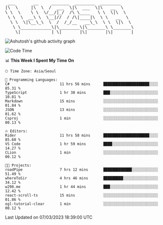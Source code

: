 <pre>
 ___       __     _______  ________  ________     
|\  \     |\  \  /  ___  \|\  ___  \|\   __  \    
\ \  \    \ \  \/__/|_/  /\ \____   \ \  \|\  \   
 \ \  \  __\ \  \__|//  / /\|____|\  \ \   __  \  
  \ \  \|\__\_\  \  /  /_/__   __\_\  \ \  \|\  \ 
   \ \____________\|\________\|\_______\ \_______\
    \|____________| \|_______|\|_______|\|_______|                                 
</pre>

![Ashutosh's github activity graph](https://github-readme-activity-graph.cyclic.app/graph?username=w298&theme=github-compact&hide_title=true&radius=8&area=true)

<!--START_SECTION:waka-->
![Code Time](http://img.shields.io/badge/Code%20Time-681%20hrs%2047%20mins-blue)

📊 **This Week I Spent My Time On** 

```text
🕑︎ Time Zone: Asia/Seoul

💬 Programming Languages: 
C#                       11 hrs 56 mins      █████████████████████░░░░   85.31 % 
TypeScript               1 hr 30 mins        ███░░░░░░░░░░░░░░░░░░░░░░   10.81 % 
Markdown                 15 mins             ░░░░░░░░░░░░░░░░░░░░░░░░░   01.84 % 
JSON                     13 mins             ░░░░░░░░░░░░░░░░░░░░░░░░░   01.62 % 
Csproj                   1 min               ░░░░░░░░░░░░░░░░░░░░░░░░░   00.13 % 

🔥 Editors: 
Rider                    11 hrs 58 mins      █████████████████████░░░░   85.60 % 
VS Code                  1 hr 59 mins        ████░░░░░░░░░░░░░░░░░░░░░   14.27 % 
CLion                    1 min               ░░░░░░░░░░░░░░░░░░░░░░░░░   00.12 % 

🐱‍💻 Projects: 
roadPipe                 7 hrs 12 mins       █████████████░░░░░░░░░░░░   51.49 % 
whereToSir               4 hrs 46 mins       █████████░░░░░░░░░░░░░░░░   34.12 % 
w298.me                  1 hr 44 mins        ███░░░░░░░░░░░░░░░░░░░░░░   12.42 % 
react-scroll-ts          15 mins             ░░░░░░░░░░░░░░░░░░░░░░░░░   01.86 % 
ogl-tutorial-clear       1 min               ░░░░░░░░░░░░░░░░░░░░░░░░░   00.12 % 
```


 Last Updated on 07/03/2023 18:39:00 UTC
<!--END_SECTION:waka-->
